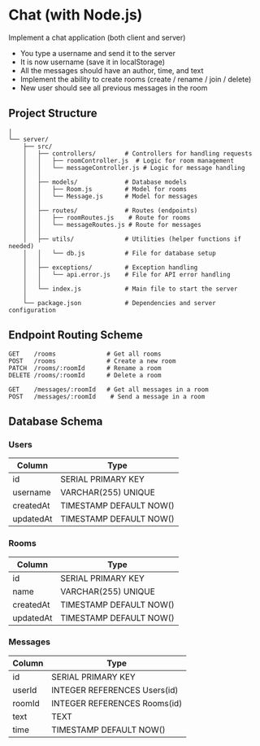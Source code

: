 # Chat (with Node.js)
Implement a chat application (both client and server)

- You type a username and send it to the server
- It is now username (save it in localStorage)
- All the messages should have an author, time, and text
- Implement the ability to create rooms (create / rename / join / delete)
- New user should see all previous messages in the room

## Project Structure

```chat-app/
│
└── server/
    ├── src/
    │   ├── controllers/        # Controllers for handling requests
    │   │   ├── roomController.js  # Logic for room management
    │   │   └── messageController.js # Logic for message handling
    │   │
    │   ├── models/             # Database models
    │   │   ├── Room.js         # Model for rooms
    │   │   └── Message.js      # Model for messages
    │   │
    │   ├── routes/             # Routes (endpoints)
    │   │   ├── roomRoutes.js    # Route for rooms
    │   │   └── messageRoutes.js # Route for messages
    │   │
    │   ├── utils/              # Utilities (helper functions if needed)
    │   │   └── db.js           # File for database setup
    │   │
    │   ├── exceptions/         # Exception handling
    │   │   └── api.error.js    # File for API error handling
    │   │
    │   └── index.js            # Main file to start the server
    │
    └── package.json            # Dependencies and server configuration
```

## Endpoint Routing Scheme
```
GET    /rooms              # Get all rooms
POST   /rooms              # Create a new room
PATCH  /rooms/:roomId      # Rename a room
DELETE /rooms/:roomId      # Delete a room

GET    /messages/:roomId   # Get all messages in a room
POST   /messages/:roomId    # Send a message in a room
```

## Database Schema

### Users
| Column    | Type                      |
|-----------|---------------------------|
| id        | SERIAL PRIMARY KEY        |
| username  | VARCHAR(255) UNIQUE       |
| createdAt | TIMESTAMP DEFAULT NOW()   |
| updatedAt | TIMESTAMP DEFAULT NOW()   |

### Rooms
| Column    | Type                      |
|-----------|---------------------------|
| id        | SERIAL PRIMARY KEY        |
| name      | VARCHAR(255) UNIQUE       |
| createdAt | TIMESTAMP DEFAULT NOW()   |
| updatedAt | TIMESTAMP DEFAULT NOW()   |

### Messages
| Column    | Type                              |
|-----------|-----------------------------------|
| id        | SERIAL PRIMARY KEY                |
| userId    | INTEGER REFERENCES Users(id)      |
| roomId    | INTEGER REFERENCES Rooms(id)      |
| text      | TEXT                              |
| time      | TIMESTAMP DEFAULT NOW()           |
